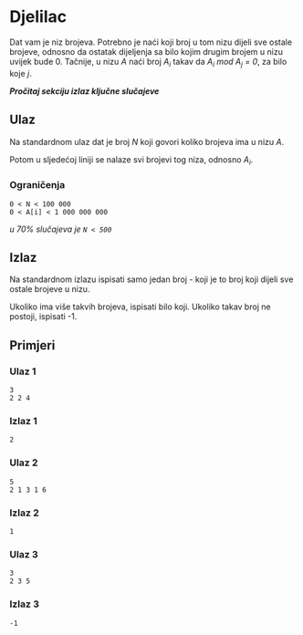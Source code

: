 # Djelilac
Dat vam je niz brojeva. Potrebno je naći koji broj u tom nizu dijeli sve ostale brojeve, odnosno da ostatak dijeljenja sa bilo kojim drugim brojem u nizu uvijek bude 0. Tačnije, u nizu *A* naći broj *A<sub>i</sub>* takav da *A<sub>i</sub> mod A<sub>j</sub> = 0*, za bilo koje *j*.

***Pročitaj sekciju izlaz ključne slučajeve***

## Ulaz
Na standardnom ulaz dat je broj *N* koji govori koliko brojeva ima u nizu *A*.

Potom u sljedećoj liniji se nalaze svi brojevi tog niza, odnosno *A<sub>i</sub>*.

### Ograničenja
```
0 < N < 100 000
0 < A[i] < 1 000 000 000
```
*u 70% slučajeva je `N < 500`*

## Izlaz
Na standardnom izlazu ispisati samo jedan broj - koji je to broj koji dijeli sve ostale brojeve u nizu.

Ukoliko ima više takvih brojeva, ispisati bilo koji. Ukoliko takav broj ne postoji, ispisati -1.

## Primjeri
### Ulaz 1
```
3
2 2 4
```
### Izlaz 1
```
2
```
### Ulaz 2
```
5
2 1 3 1 6
```
### Izlaz 2
```
1
```
### Ulaz 3
```
3
2 3 5
```
### Izlaz 3
```
-1
```
